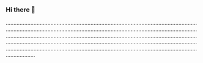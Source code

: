 ### Hi there 👋

...............................................................................................................................................................................................................................................................................................................................................................................................................................................................................................................................................................................................................................................................
